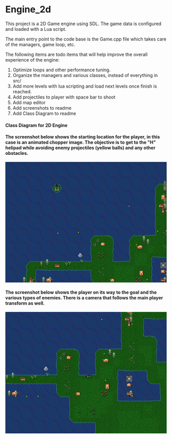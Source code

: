 # Engine_2d

This project is a 2D Game engine using SDL. The game data is configured and loaded with a Lua script.

The main entry point to the code base is the Game.cpp file which takes care of the managers, game loop, etc.

The following items are todo items that will help improve the overall experience of the engine:
1. Optimize loops and other performance tuning.
2. Organize the managers and various classes, instead of everything in src/
3. Add more levels with lua scripting and load next levels once finish is reached.
4. Add projectiles to player with space bar to shoot
5. Add map editor
6. Add screenshots to readme
7. Add Class Diagram to readme


#### Class Diagram for 2D Engine

#### The screenshot below shows the starting location for the player, in this case is an animated chopper image. The objective is to get to the "H" helipad while avoiding enemy projectiles (yellow balls) and any other obstacles.
![Alt text](https://github.com/mpro34/Engine_2d/blob/master/extra/start_level.png)

#### The screenshot below shows the player on its way to the goal and the various types of enemies. There is a camera that follows the main player transform as well.
![Alt text](https://github.com/mpro34/Engine_2d/blob/master/extra/playing.png)
